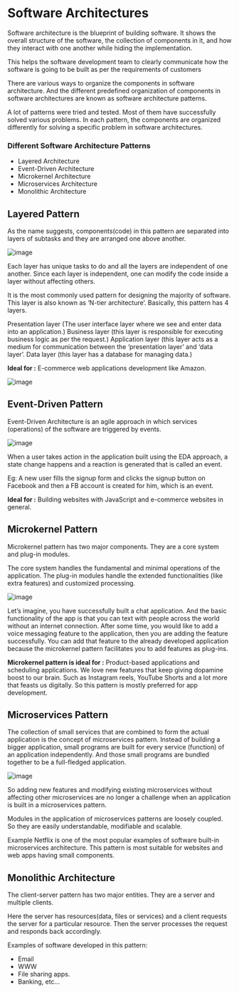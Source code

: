 # Software Architectures

Software architecture is the blueprint of building software. It shows the overall structure of the software, the collection of components in it, and how they interact with one another while hiding the implementation.

This helps the software development team to clearly communicate how the software is going to be built as per the requirements of customers

There are various ways to organize the components in software architecture. And the different predefined organization of components in software architectures are known as software architecture patterns.

A lot of patterns were tried and tested. Most of them have successfully solved various problems. In each pattern, the components are organized differently for solving a specific problem in software architectures.

### Different Software Architecture Patterns

- Layered Architecture
- Event-Driven Architecture
- Microkernel Architecture
- Microservices Architecture
- Monolithic Architecture

## Layered Pattern

As the name suggests, components(code) in this pattern are separated into layers of subtasks and they are arranged one above another.

![image](https://github.com/oldboyxx/space_invaders/assets/130353146/a4c196e7-96ef-4cc6-aca0-0de68b666283)

Each layer has unique tasks to do and all the layers are independent of one another. Since each layer is independent, one can modify the code inside a layer without affecting others.

It is the most commonly used pattern for designing the majority of software. This layer is also known as ‘N-tier architecture’. Basically, this pattern has 4 layers.

Presentation layer (The user interface layer where we see and enter data into an application.)
Business layer (this layer is responsible for executing business logic as per the request.)
Application layer (this layer acts as a medium for communication between the ‘presentation layer’ and ‘data layer’.
Data layer (this layer has a database for managing data.)

**Ideal for :** E-commerce web applications development like Amazon.

![image](https://github.com/oldboyxx/space_invaders/assets/130353146/e900870b-6018-4f0f-b102-edfd6b0664ee)

## Event-Driven Pattern

Event-Driven Architecture is an agile approach in which services (operations) of the software are triggered by events.

![image](https://github.com/oldboyxx/space_invaders/assets/130353146/40a1c56c-d018-45a8-82ea-34fbace8c64c)

When a user takes action in the application built using the EDA approach, a state change happens and a reaction is generated that is called an event.

Eg: A new user fills the signup form and clicks the signup button on Facebook and then a FB account is created for him, which is an event.

**Ideal for :** Building websites with JavaScript and e-commerce websites in general.

## Microkernel Pattern

Microkernel pattern has two major components. They are a core system and plug-in modules.

The core system handles the fundamental and minimal operations of the application.
The plug-in modules handle the extended functionalities (like extra features) and customized processing.

![image](https://github.com/oldboyxx/space_invaders/assets/130353146/0bf465f5-182f-4848-a53c-3d68a0d05c58)

Let’s imagine, you have successfully built a chat application. And the basic functionality of the app is that you can text with people across the world without an internet connection. After some time, you would like to add a voice messaging feature to the application, then you are adding the feature successfully. You can add that feature to the already developed application because the microkernel pattern facilitates you to add features as plug-ins.

**Microkernel pattern is ideal for :**
Product-based applications and scheduling applications. We love new features that keep giving dopamine boost to our brain. Such as Instagram reels, YouTube Shorts and a lot more that feasts us digitally. So this pattern is mostly preferred for app development.

## Microservices Pattern

The collection of small services that are combined to form the actual application is the concept of microservices pattern. Instead of building a bigger application, small programs are built for every service (function) of an application independently. And those small programs are bundled together to be a full-fledged application.

![image](https://github.com/oldboyxx/space_invaders/assets/130353146/f0800bba-b8d2-4ce3-9d25-74809517c32a)

So adding new features and modifying existing microservices without affecting other microservices are no longer a challenge when an application is built in a microservices pattern.

Modules in the application of microservices patterns are loosely coupled. So they are easily understandable, modifiable and scalable.

Example Netflix is one of the most popular examples of software built-in microservices architecture. This pattern is most suitable for websites and web apps having small components.

## Monolithic Architecture

The client-server pattern has two major entities. They are a server and multiple clients.

Here the server has resources(data, files or services) and a client requests the server for a particular resource. Then the server processes the request and responds back accordingly.

Examples of software developed in this pattern:

- Email
- WWW
- File sharing apps.
- Banking, etc…
